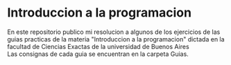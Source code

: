 # Introduccion a la programacion 
En este repositorio publico mi resolucion a algunos de los ejercicios de las guias practicas de la materia "Introduccion a la programacion" dictada en la facultad de Ciencias Exactas de la universidad de Buenos Aires <br>
Las consignas de cada guia se encuentran en la carpeta Guias.

